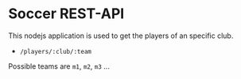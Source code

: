 # Soccer REST-API
This nodejs application is used to get the players of an specific club.

- `/players/:club/:team`

Possible teams are `m1`, `m2`, `m3` ...